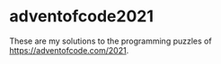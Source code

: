 # adventofcode2021
These are my solutions to the programming puzzles of https://adventofcode.com/2021.
